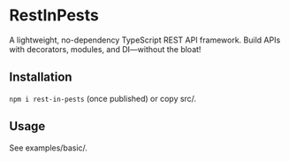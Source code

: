 # RestInPests

A lightweight, no-dependency TypeScript REST API framework. Build APIs with decorators, modules, and DI—without the bloat!

## Installation
`npm i rest-in-pests` (once published) or copy src/.

## Usage
See examples/basic/.